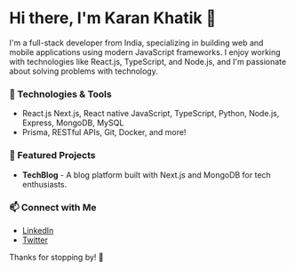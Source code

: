 # Hi there, I'm Karan Khatik 👋

I'm a full-stack developer from India, specializing in building web and mobile applications using modern JavaScript frameworks. I enjoy working with technologies like React.js, TypeScript, and Node.js, and I'm passionate about solving problems with technology.

### 🔧 Technologies & Tools
- React.js Next.js, React native JavaScript, TypeScript, Python, Node.js, Express, MongoDB, MySQL
- Prisma, RESTful APIs, Git, Docker, and more!

### 🚀 Featured Projects
- **TechBlog** - A blog platform built with Next.js and MongoDB for tech enthusiasts.

### 📫 Connect with Me
- [LinkedIn](https://www.linkedin.com/in/karan-khatik)
- [Twitter](https://x.com/ikarankhatik)

Thanks for stopping by! 🙂

